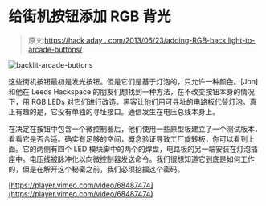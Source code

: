 # 给街机按钮添加 RGB 背光

> 原文:[https://hack aday . com/2013/06/23/adding-RGB-back light-to-arcade-buttons/](https://hackaday.com/2013/06/23/adding-rgb-backlight-to-arcade-buttons/)

![backlit-arcade-buttons](../Images/728d2d28c3eba55d22d40f04378fb7c4.png)

这些街机按钮最初是发光按钮。但是它们是基于灯泡的，只允许一种颜色。[Jon]和他在 Leeds Hackspace 的朋友们想找到一种方法，在不改变按钮本身的情况下，用 RGB LEDs 对它们进行改造。黑客让他们用可寻址的电路板代替灯泡。真正有趣的是，它没有单独的寻址接口。通信发生在电压总线本身上。

在决定在按钮中包含一个微控制器后，他们使用一些原型板建立了一个测试版本，看看它是否合适。确实有足够的空间，概念验证导致工厂旋转板，你可以看到上面。它的两侧有四个 LED 模块脚中的两个的焊盘，电路板的另一端安装在灯泡插座中。电压线被脉冲化以向微控制器发送命令。我们很想知道它到底是如何工作的，但是在解开这个秘密之前，我们必须挖掘这个密码。

[https://player.vimeo.com/video/68487474](https://player.vimeo.com/video/68487474)